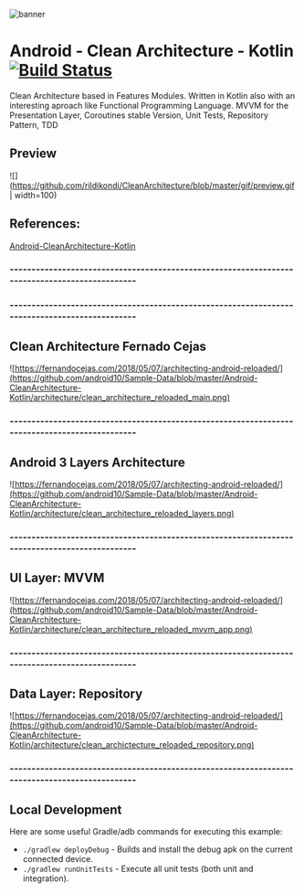 ![banner](https://user-images.githubusercontent.com/37318022/40349145-3e0c8d8a-5dd8-11e8-8654-5784f9ab7554.png)

# Android - Clean Architecture - Kotlin [![Build Status](https://travis-ci.org/android10/Android-CleanArchitecture-Kotlin.svg?branch=master)](https://travis-ci.org/android10/Android-CleanArchitecture-Kotlin)
Clean Architecture based in Features Modules. Written in  Kotlin also with an interesting aproach like Functional Programming Language.
MVVM for the Presentation Layer, Coroutines stable Version, Unit Tests, Repository Pattern, TDD

## Preview
![](https://github.com/rildikondi/CleanArchitecture/blob/master/gif/preview.gif | width=100)

## References:

[Android-CleanArchitecture-Kotlin](https://github.com/android10/Android-CleanArchitecture-Kotlin)

### ----------------------------------------------------------------------------------------------

### ----------------------------------------------------------------------------------------------

## Clean Architecture Fernado Cejas
![https://fernandocejas.com/2018/05/07/architecting-android-reloaded/](https://github.com/android10/Sample-Data/blob/master/Android-CleanArchitecture-Kotlin/architecture/clean_architecture_reloaded_main.png)

### ----------------------------------------------------------------------------------------------

## Android 3 Layers Architecture
![https://fernandocejas.com/2018/05/07/architecting-android-reloaded/](https://github.com/android10/Sample-Data/blob/master/Android-CleanArchitecture-Kotlin/architecture/clean_architecture_reloaded_layers.png)

### ----------------------------------------------------------------------------------------------

## UI Layer: MVVM 
![https://fernandocejas.com/2018/05/07/architecting-android-reloaded/](https://github.com/android10/Sample-Data/blob/master/Android-CleanArchitecture-Kotlin/architecture/clean_architecture_reloaded_mvvm_app.png)

### ----------------------------------------------------------------------------------------------

## Data Layer: Repository 
![https://fernandocejas.com/2018/05/07/architecting-android-reloaded/](https://github.com/android10/Sample-Data/blob/master/Android-CleanArchitecture-Kotlin/architecture/clean_archictecture_reloaded_repository.png)

### ----------------------------------------------------------------------------------------------

## Local Development
Here are some useful Gradle/adb commands for executing this example:

 * `./gradlew deployDebug` - Builds and install the debug apk on the current connected device.
 * `./gradlew runUnitTests` - Execute all unit tests (both unit and integration). 
